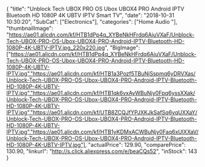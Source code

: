 {
	"title": "Unblock Tech UBOX PRO OS Ubox UBOX4 PRO Android IPTV Bluetooth HD 1080P 4K UBTV IPTV Smart TV",
	"date": "2018-10-31 10:30:20",
	"SubCat": ["Electronics"],
	"categories": ["Home Audio "],
	"thumbnailImage": "https://ae01.alicdn.com/kf/HTB1dPp4q_XYBeNkHFrdq6AiuVXaF/Unblock-Tech-UBOX-PRO-OS-Ubox-UBOX4-PRO-Android-IPTV-Bluetooth-HD-1080P-4K-UBTV-IPTV.jpg_220x220.jpg",
	"BigImage": ["https://ae01.alicdn.com/kf/HTB1dPp4q_XYBeNkHFrdq6AiuVXaF/Unblock-Tech-UBOX-PRO-OS-Ubox-UBOX4-PRO-Android-IPTV-Bluetooth-HD-1080P-4K-UBTV-IPTV.jpg","https://ae01.alicdn.com/kf/HTB1a3Pozf5TBuNjSspmq6yDRVXas/Unblock-Tech-UBOX-PRO-OS-Ubox-UBOX4-PRO-Android-IPTV-Bluetooth-HD-1080P-4K-UBTV-IPTV.jpg","https://ae01.alicdn.com/kf/HTB1qk6vxAyWBuNjy0Fpq6yssXXak/Unblock-Tech-UBOX-PRO-OS-Ubox-UBOX4-PRO-Android-IPTV-Bluetooth-HD-1080P-4K-UBTV-IPTV.jpg","https://ae01.alicdn.com/kf/UTB8ZCQJfYPJXKJkSafSq6yqUXXaY/Unblock-Tech-UBOX-PRO-OS-Ubox-UBOX4-PRO-Android-IPTV-Bluetooth-HD-1080P-4K-UBTV-IPTV.jpg","https://ae01.alicdn.com/kf/HTB1yKDMxACWBuNjy0Faq6xUlXXaV/Unblock-Tech-UBOX-PRO-OS-Ubox-UBOX4-PRO-Android-IPTV-Bluetooth-HD-1080P-4K-UBTV-IPTV.jpg"],
	"actualPrice": 129.90,
	"comparePrice": 130.90,
	"linkurl": "http://s.click.aliexpress.com/e/beaCQs52",
	"inStock": 143
}

